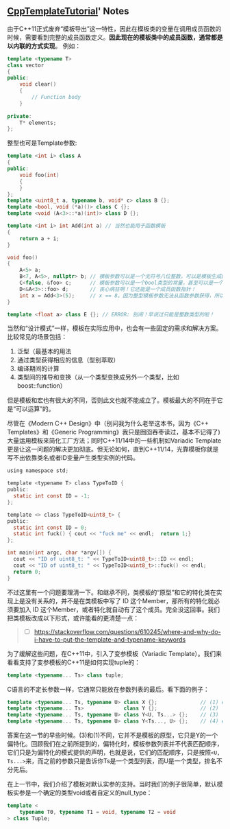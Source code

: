 ## [CppTemplateTutorial](https://github.com/wuye9036/CppTemplateTutorial)' Notes


由于C++11正式废弃“模板导出”这一特性，因此在模板类的变量在调用成员函数的时候，需要看到完整的成员函数定义。**因此现在的模板类中的成员函数，通常都是以内联的方式实现**。 例如：

```cpp
template <typename T>
class vector
{
public:
    void clear()
    {
        // Function body
    }
	
private:
    T* elements;
};
```

整型也可是Template参数:
```cpp
template <int i> class A 
{
public:
    void foo(int)
    {
    }
};
template <uint8_t a, typename b, void* c> class B {};
template <bool, void (*a)()> class C {};
template <void (A<3>::*a)(int)> class D {};

template <int i> int Add(int a)	// 当然也能用于函数模板
{
    return a + i;
}

void foo()
{
    A<5> a;
    B<7, A<5>, nullptr>	b; // 模板参数可以是一个无符号八位整数，可以是模板生成的类；可以是一个指针。
    C<false, &foo> c;      // 模板参数可以是一个bool类型的常量，甚至可以是一个函数指针。
    D<&A<3>::foo> d;       // 丧心病狂啊！它还能是一个成员函数指针！
    int x = Add<3>(5);     // x == 8。因为整型模板参数无法从函数参数获得，所以只能是手工指定啦。
}

template <float a> class E {}; // ERROR: 别闹！早说过只能是整数类型的啦！
```


当然和“设计模式”一样，模板在实际应用中，也会有一些固定的需求和解决方案。比较常见的场景包括：
1. 泛型（最基本的用法
2. 通过类型获得相应的信息（型别萃取）
3. 编译期间的计算
4. 类型间的推导和变换（从一个类型变换成另外一个类型，比如boost::function）

但是模板和宏也有很大的不同，否则此文也就不能成立了。模板最大的不同在于它是“可以运算”的。

尽管在《Modern C++ Design》中（别问我为什么老举这本书，因为《C++ Templates》和《Generic Programming》我只是囫囵吞枣读过，基本不记得了)大量运用模板来简化工厂方法；同时C++11/14中的一些机制如Variadic Template更是让这一问题的解决更加彻底。但无论如何，直到C++11/14，光靠模板你就是写不出依靠类名或者ID变量产生类型实例的代码。

```c
using namespace std;

template <typename T> class TypeToID {
public:
  static int const ID = -1;
};

template <> class TypeToID<uint8_t> {
public:
  static int const ID = 0;
  static int fuck() { cout << "fuck me" << endl;  return 1;}
};

int main(int argc, char *argv[]) {
  cout << "ID of uint8_t: " << TypeToID<uint8_t>::ID << endl;
  cout << "ID of uint8_t: " << TypeToID<uint8_t>::fuck() << endl;
  return 0;
}
```
不过这里有一个问题要理清一下。和继承不同，类模板的“原型”和它的特化类在实现上是没有关系的，并不是在类模板中写了 ID 这个Member，那所有的特化就必须要加入 ID 这个Member，或者特化就自动有了这个成员。完全没这回事。我们把类模板改成以下形式，或许能看的更清楚一点：

> - [ ] https://stackoverflow.com/questions/610245/where-and-why-do-i-have-to-put-the-template-and-typename-keywords

为了缓解这些问题，在C++11中，引入了变参模板（Variadic Template）。我们来看看支持了变参模板的C++11是如何实现tuple的：
```cpp
template <typename... Ts> class tuple;
```


C语言的不定长参数一样，它通常只能放在参数列表的最后。看下面的例子：
```cpp
template <typename... Ts, typename U> class X {};              // (1) error!
template <typename... Ts>             class Y {};              // (2)
template <typename... Ts, typename U> class Y<U, Ts...> {};    // (3)
template <typename... Ts, typename U> class Y<Ts..., U> {};    // (4) error!
```
答案在这一节的早些时候。(3)和(1)不同，它并不是模板的原型，它只是Y的一个偏特化。回顾我们在之前所提到的，偏特化时，模板参数列表并不代表匹配顺序，它们只是为偏特化的模式提供的声明，也就是说，它们的匹配顺序，只是按照`<U, Ts...>`来，而之前的参数只是告诉你Ts是一个类型列表，而U是一个类型，排名不分先后。

在上一节中，我们介绍了模板对默认实参的支持。当时我们的例子很简单，默认模板实参是一个确定的类型void或者自定义的null_type：

```cpp
template <
    typename T0, typename T1 = void, typename T2 = void
> class Tuple;
```
